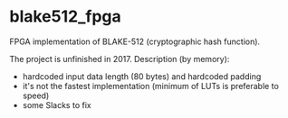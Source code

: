 # blake512_fpga

FPGA implementation of BLAKE-512 (cryptographic hash function).

The project is unfinished in 2017.
Description (by memory):
- hardcoded input data length (80 bytes) and hardcoded padding
- it's not the fastest implementation (minimum of LUTs is preferable to speed)
- some Slacks to fix
